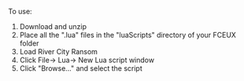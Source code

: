 To use:

1. Download and unzip
2. Place all the ".lua" files in the "luaScripts" directory of your FCEUX folder
3. Load River City Ransom
4. Click File-> Lua-> New Lua script window
5. Click "Browse..." and select the script